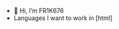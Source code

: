 - 👋 Hi, I’m FR1K676
- Languages I want to work in
 [html] 
<!---
FR1K676/FR1K676 is a ✨ special ✨ repository because its `README.md` (this file) appears on your GitHub profile.
You can click the Preview link to take a look at your changes.
--->
